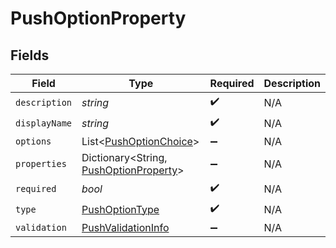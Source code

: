 # PushOptionProperty


## Fields

| Field                                                                               | Type                                                                                | Required                                                                            | Description                                                                         |
| ----------------------------------------------------------------------------------- | ----------------------------------------------------------------------------------- | ----------------------------------------------------------------------------------- | ----------------------------------------------------------------------------------- |
| `description`                                                                       | *string*                                                                            | :heavy_check_mark:                                                                  | N/A                                                                                 |
| `displayName`                                                                       | *string*                                                                            | :heavy_check_mark:                                                                  | N/A                                                                                 |
| `options`                                                                           | List<[PushOptionChoice](../../models/shared/PushOptionChoice.md)>                   | :heavy_minus_sign:                                                                  | N/A                                                                                 |
| `properties`                                                                        | Dictionary<String, [PushOptionProperty](../../models/shared/PushOptionProperty.md)> | :heavy_minus_sign:                                                                  | N/A                                                                                 |
| `required`                                                                          | *bool*                                                                              | :heavy_check_mark:                                                                  | N/A                                                                                 |
| `type`                                                                              | [PushOptionType](../../models/shared/PushOptionType.md)                             | :heavy_check_mark:                                                                  | N/A                                                                                 |
| `validation`                                                                        | [PushValidationInfo](../../models/shared/PushValidationInfo.md)                     | :heavy_minus_sign:                                                                  | N/A                                                                                 |
